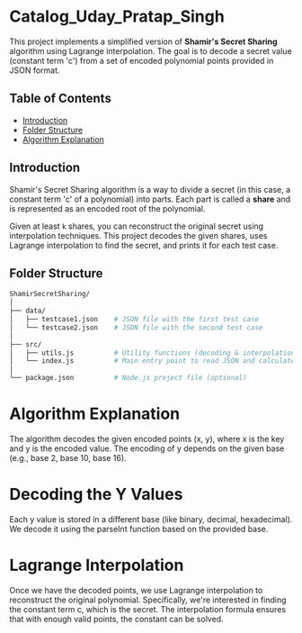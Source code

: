 # Catalog_Uday_Pratap_Singh

This project implements a simplified version of **Shamir's Secret Sharing** algorithm using Lagrange interpolation. The goal is to decode a secret value (constant term 'c') from a set of encoded polynomial points provided in JSON format.

## Table of Contents
- [Introduction](#introduction)
- [Folder Structure](#folder-structure)
- [Algorithm Explanation](#algorithm-explanation)

## Introduction

Shamir's Secret Sharing algorithm is a way to divide a secret (in this case, a constant term 'c' of a polynomial) into parts. Each part is called a **share** and is represented as an encoded root of the polynomial.

Given at least `k` shares, you can reconstruct the original secret using interpolation techniques. This project decodes the given shares, uses Lagrange interpolation to find the secret, and prints it for each test case.

## Folder Structure

```bash
ShamirSecretSharing/
│
├── data/
│   ├── testcase1.json    # JSON file with the first test case
│   └── testcase2.json    # JSON file with the second test case
│
├── src/
│   ├── utils.js          # Utility functions (decoding & interpolation)
│   └── index.js          # Main entry point to read JSON and calculate the secret
│
└── package.json          # Node.js project file (optional)
```

# Algorithm Explanation
The algorithm decodes the given encoded points (x, y), where x is the key and y is the encoded value. The encoding of y depends on the given base (e.g., base 2, base 10, base 16).

# Decoding the Y Values
Each y value is stored in a different base (like binary, decimal, hexadecimal). We decode it using the parseInt function based on the provided base.

# Lagrange Interpolation
Once we have the decoded points, we use Lagrange interpolation to reconstruct the original polynomial. Specifically, we're interested in finding the constant term c, which is the secret. The interpolation formula ensures that with enough valid points, the constant can be solved.
